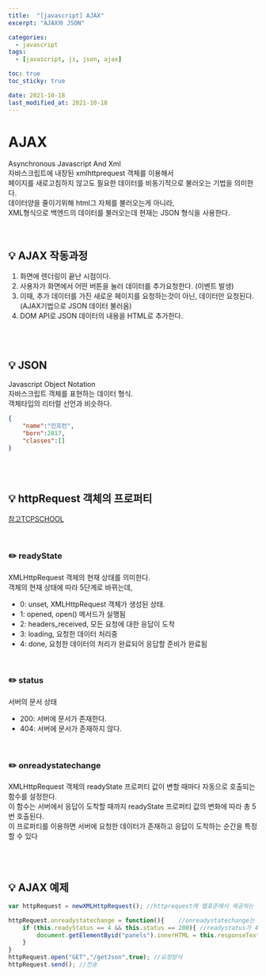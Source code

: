 ```yaml
---
title:  "[javascript] AJAX"
excerpt: "AJAX와 JSON"

categories:
  - javascript
tags:
  - [javascript, js, json, ajax]

toc: true
toc_sticky: true

date: 2021-10-18
last_modified_at: 2021-10-18
---
```


# AJAX

Asynchronous Javascript And Xml  
자바스크립트에 내장된 xmlhttprequest 객체를 이용해서  
페이지를 새로고침하지 않고도 필요한 데이터를 비동기적으로 불러오는 기법을 의미한다.  
데이터양을 줄이기위해 html그 자체를 불러오는게 아니라,  
XML형식으로 백엔드의 데이터를 불러오는데 현재는 JSON 형식을 사용한다.  

<br>

## 💡 AJAX 작동과정
1. 화면에 렌더링이 끝난 시점이다.
2. 사용자가 화면에서 어떤 버튼을 눌러 데이터를 추가요청한다.
(이벤트 발생)
3. 이때, 추가 데이터를 가진 새로운 페이지를 요청하는것이 아닌, 데이터만 요청된다.
(AJAX기법으로 JSON 데이터 불러옴)
4. DOM API로 JSON 데이터의 내용을 HTML로 추가한다.

<br><br>

## 💡 JSON
Javascript Object Notation  
자바스크립트 객체를 표현하는 데이터 형식.   
객체타입의 리터럴 선언과 비슷하다.

```json
{
    "name":"인프런",
    "born":2017,
    "classes":[]
}
```
<br><br>


## 💡 httpRequest 객체의 프로퍼티
[참고TCPSCHOOL](http://tcpschool.com/ajax/ajax_server_response)

<br>

### ✏️ readyState 

XMLHttpRequest 객체의 현재 상태를 의미한다.  
객체의 현재 상태에 따라 5단계로 바뀌는데,  
- 0: unset, XMLHttpRequest 객체가 생성된 상태.
- 1: opened, open() 메서드가 실행됨
- 2: headers_received, 모든 요청에 대한 응답이 도착
- 3: loading, 요청한 데이터 처리중
- 4: done, 요청한 데이터의 처리가 완료되어 응답할 준비가 완료됨
<br>

### ✏️ status

서버의 문서 상태
- 200: 서버에 문서가 존재한다.
- 404: 서버에 문서가 존재하지 않다.

<br>

### ✏️ onreadystatechange
XMLHttpRequest 객체의 readyState 프로퍼티 값이 변할 때마다 자동으로 호출되는 함수를 설정한다.  
이 함수는 서버에서 응답이 도착할 때까지 readyState 프로퍼티 값의 변화에 따라 총 5번 호출된다.  
이 프로퍼티를 이용하면 서버에 요청한 데이터가 존재하고 응답이 도착하는 순간을 특정할 수 있다 

<br><br>

## 💡 AJAX 예제
```javascript
var httpRequest = newXMLHttpRequest(); //httprequest에 웹표준에서 제공하는 객체 지정

httpRequest.onreadystatechange = function(){    //onreadystatechange는 AJAX상태 변화시 이벤트 감지,
    if (this.readyStatus == 4 && this.status == 200){ //readystatus가 4고, status가 200이라면
        document.getElementByid("panels").innerHTML = this.responseText; //응답문자열을innerhtml로 삽입
    }
}
httpRequest.open("GET","/getJson",true); //요청방식
httpRequest.send(); //전송
```




